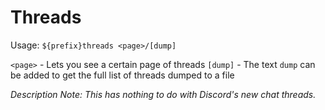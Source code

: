 # Threads

Usage: `${prefix}threads <page>/[dump]`

`<page>` - Lets you see a certain page of threads 
`[dump]` - The text `dump` can be added to get the full list of threads dumped to a file


*Description*
*Note: This has nothing to do with Discord's new chat threads.*
